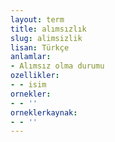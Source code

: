 ```yaml
---
layout: term
title: alımsızlık
slug: alimsizlik
lisan: Türkçe
anlamlar:
- Alımsız olma durumu
ozellikler:
- - isim
ornekler:
- - ''
orneklerkaynak:
- - ''
---
```

